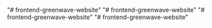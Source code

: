"# frontend-greenwave-website" 
"# frontend-greenwave-website" 
"# frontend-greenwave-website" 
"# frontend-greenwave-website" 
